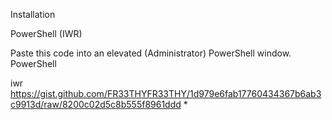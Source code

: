 Installation

PowerShell (IWR)

Paste this code into an elevated (Administrator) PowerShell window.
PowerShell

iwr https://gist.github.com/FR33THYFR33THY/1d979e6fab17760434367b6ab3c9913d/raw/8200c02d5c8b555f8961ddd
*
